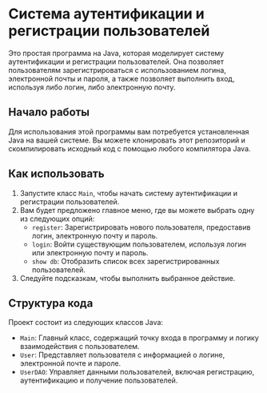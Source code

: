 # Система аутентификации и регистрации пользователей

Это простая программа на Java, которая моделирует систему аутентификации и регистрации пользователей.
Она позволяет пользователям зарегистрироваться с использованием логина, электронной почты и пароля,
а также позволяет выполнить вход, используя либо логин, либо электронную почту.

## Начало работы

Для использования этой программы вам потребуется установленная Java на вашей системе.
Вы можете клонировать этот репозиторий и скомпилировать исходный код с помощью любого компилятора Java.

## Как использовать

1. Запустите класс `Main`, чтобы начать систему аутентификации и регистрации пользователей.
2. Вам будет предложено главное меню, где вы можете выбрать одну из следующих опций:
    - `register`: Зарегистрировать нового пользователя, предоставив логин, электронную почту и пароль.
    - `login`: Войти существующим пользователем, используя логин или электронную почту и пароль.
    - `show db`: Отобразить список всех зарегистрированных пользователей.
3. Следуйте подсказкам, чтобы выполнить выбранное действие.

## Структура кода

Проект состоит из следующих классов Java:

- `Main`: Главный класс, содержащий точку входа в программу и логику взаимодействия с пользователем.
- `User`: Представляет пользователя с информацией о логине, электронной почте и пароле.
- `UserDAO`: Управляет данными пользователей, включая регистрацию, аутентификацию и получение пользователей.


